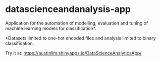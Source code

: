 # datascienceandanalysis-app
Application for the automation of modelling, evaluation and tuning of machine learning models for classification*.

*Datasets limited to one-hot encoded files and analysis limited to binary classification.

Try it at: https://austinlim.shinyapps.io/DataScienceAnalyticsApp/

